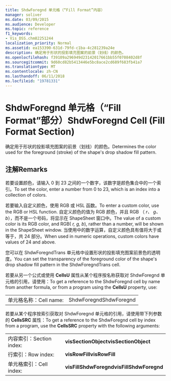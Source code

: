 ```yaml
---
title: ShdwForegnd 单元格（“Fill Format”内容）
manager: soliver
ms.date: 03/09/2015
ms.audience: Developer
ms.topic: reference
f1_keywords:
- Vis_DSS.chm82251244
localization_priority: Normal
ms.assetid: ea153390-631d-79fd-c1ba-4c281239a24e
description: 确定用于形状的投影填充图案的前景（划线）的颜色。
ms.openlocfilehash: f39109a296949d23142017661bb55f0708402d8f
ms.sourcegitcommit: 9d60cd82b5413446e5bc8ace2cd689f683fb41a7
ms.translationtype: MT
ms.contentlocale: zh-CN
ms.lasthandoff: 06/11/2018
ms.locfileid: "19781331"
---
```

# <a name="shdwforegnd-cell-fill-format-section"></a><span data-ttu-id="742b3-103">ShdwForegnd 单元格（“Fill Format”部分）</span><span class="sxs-lookup"><span data-stu-id="742b3-103">ShdwForegnd Cell (Fill Format Section)</span></span>

<span data-ttu-id="742b3-104">确定用于形状的投影填充图案的前景（划线）的颜色。</span><span class="sxs-lookup"><span data-stu-id="742b3-104">Determines the color used for the foreground (stroke) of the shape's drop shadow fill pattern.</span></span>
  
## <a name="remarks"></a><span data-ttu-id="742b3-105">注解</span><span class="sxs-lookup"><span data-stu-id="742b3-105">Remarks</span></span>

<span data-ttu-id="742b3-106">若要设置颜色，请输入 0 到 23 之间的一个数字，该数字是颜色集合中的一个索引。</span><span class="sxs-lookup"><span data-stu-id="742b3-106">To set the color, enter a number from 0 to 23, which is an index into a collection of colors.</span></span>
  
<span data-ttu-id="742b3-107">若要输入自定义颜色，使用 RGB 或 HSL 函数。</span><span class="sxs-lookup"><span data-stu-id="742b3-107">To enter a custom color, use the RGB or HSL function.</span></span> <span data-ttu-id="742b3-108">自定义颜色的值为 RGB 颜色，并且 RGB （ *r、 g、 b*），而不是一个号码，将显示在 ShapeSheet 窗口中。</span><span class="sxs-lookup"><span data-stu-id="742b3-108">The value of a custom color is its RGB color, and RGB( *r, g, b*), rather than a number, will be shown in the ShapeSheet window.</span></span> <span data-ttu-id="742b3-109">当使用中的数字运算，自定义颜色具有值将大于或等于，共 24 部分。</span><span class="sxs-lookup"><span data-stu-id="742b3-109">When used in numeric operations, custom colors have values of 24 and above.</span></span> 
  
<span data-ttu-id="742b3-110">您可以在 ShdwForegndTrans 单元格中设置形状的投影填充图案前景色的透明度。</span><span class="sxs-lookup"><span data-stu-id="742b3-110">You can set the transparency of the foreground color of the shape's drop shadow fill pattern in the ShdwForegndTrans cell.</span></span>
  
<span data-ttu-id="742b3-111">若要从另一个公式或使用 **CellsU** 属性从某个程序按名称获取对 ShdwForegnd 单元格的引用，请使用：</span><span class="sxs-lookup"><span data-stu-id="742b3-111">To get a reference to the ShdwForegnd cell by name from another formula, or from a program using the **CellsU** property, use:</span></span> 
  
|||
|:-----|:-----|
| <span data-ttu-id="742b3-112">单元格名称：</span><span class="sxs-lookup"><span data-stu-id="742b3-112">Cell name:</span></span>  <br/> | <span data-ttu-id="742b3-113">ShdwForegnd</span><span class="sxs-lookup"><span data-stu-id="742b3-113">ShdwForegnd</span></span>  <br/> |
   
<span data-ttu-id="742b3-114">若要从某个程序按索引获取对 ShdwForegnd 单元格的引用，请使用带下列参数的 **CellsSRC** 属性：</span><span class="sxs-lookup"><span data-stu-id="742b3-114">To get a reference to the ShdwForegnd cell by index from a program, use the **CellsSRC** property with the following arguments:</span></span> 
  
|||
|:-----|:-----|
| <span data-ttu-id="742b3-115">内容索引：</span><span class="sxs-lookup"><span data-stu-id="742b3-115">Section index:</span></span>  <br/> |<span data-ttu-id="742b3-116">**visSectionObject**</span><span class="sxs-lookup"><span data-stu-id="742b3-116">**visSectionObject**</span></span> <br/> |
| <span data-ttu-id="742b3-117">行索引：</span><span class="sxs-lookup"><span data-stu-id="742b3-117">Row index:</span></span>  <br/> |<span data-ttu-id="742b3-118">**visRowFill**</span><span class="sxs-lookup"><span data-stu-id="742b3-118">**visRowFill**</span></span> <br/> |
| <span data-ttu-id="742b3-119">单元格索引：</span><span class="sxs-lookup"><span data-stu-id="742b3-119">Cell index:</span></span>  <br/> |<span data-ttu-id="742b3-120">**visFillShdwForegnd**</span><span class="sxs-lookup"><span data-stu-id="742b3-120">**visFillShdwForegnd**</span></span> <br/> |
   

